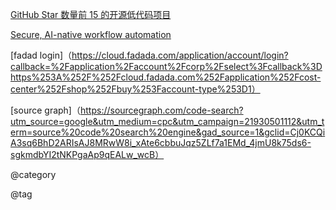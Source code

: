 [GitHub Star 数量前 15 的开源低代码项目 ](https://www.nocobase.com/cn/blog/top-15-open-source-low-code-projects-with-the-most-github-Stars)


[Secure, AI-native
workflow automation](https://n8n.io/)

[fadad login]（https://cloud.fadada.com/application/account/login?callback=%2Fapplication%2Faccount%2Fcorp%2Fselect%3Fcallback%3Dhttps%253A%252F%252Fcloud.fadada.com%252Fapplication%252Fcost-center%252Fshop%252Fbuy%253Faccount-type%253D1）


[source graph]（https://sourcegraph.com/code-search?utm_source=google&utm_medium=cpc&utm_campaign=21930501112&utm_term=source%20code%20search%20engine&gad_source=1&gclid=Cj0KCQiA3sq6BhD2ARIsAJ8MRwW8i_xAte6cbbuJqz5ZLf7a1EMd_4jmU8k75ds6-sgkmdbYI2tNKPgaAp9qEALw_wcB）




@category

@tag